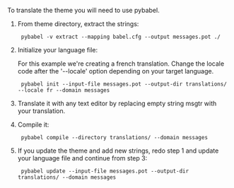 To translate the theme you will need to use pybabel.

1. From theme directory, extract the strings:

		pybabel -v extract --mapping babel.cfg --output messages.pot ./

2. Initialize your language file:

	For this example we're creating a french translation. Change the locale code after the  '--locale' option depending on your target language.


		pybabel init --input-file messages.pot --output-dir translations/ --locale fr --domain messages

3. Translate it with any text editor by replacing empty string msgtr with your translation.

4. Compile it:

	
		pybabel compile --directory translations/ --domain messages

5. If you update the theme and add new strings, redo step 1 and update your language file and continue from step 3:


		pybabel update --input-file messages.pot --output-dir translations/ --domain messages
